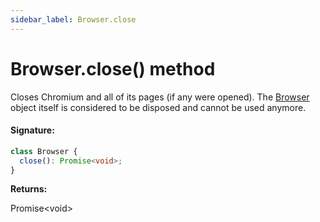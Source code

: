 ```yaml
---
sidebar_label: Browser.close
---
```


# Browser.close() method

Closes Chromium and all of its pages (if any were opened). The [Browser](./puppeteer.browser.md) object itself is considered to be disposed and cannot be used anymore.

#### Signature:

```typescript
class Browser {
  close(): Promise<void>;
}
```

**Returns:**

Promise&lt;void&gt;
